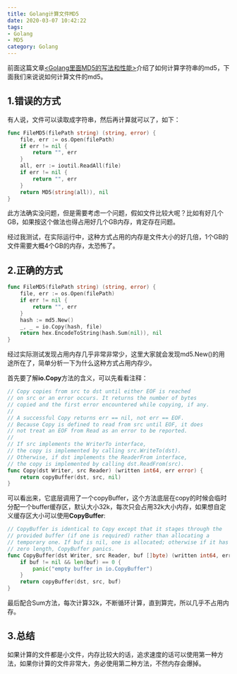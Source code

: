 ```yaml
---
title: Golang计算文件MD5
date: 2020-03-07 10:42:22
tags: 
- Golang
- MD5
category: Golang
---
```

前面这篇文章[<Golang里面MD5的写法和性能>](https://wangbjun.site/2020/coding/golang/md5.html)介绍了如何计算字符串的md5，下面我们来说说如何计算文件的md5。

<!--more-->

## 1.错误的方式
有人说，文件可以读取成字符串，然后再计算就可以了，如下：
```go
func FileMD5(filePath string) (string, error) {
    file, err := os.Open(filePath)
    if err != nil {
        return "", err
    }
    all, err := ioutil.ReadAll(file)
    if err != nil {
        return "", err
    }
    return MD5(string(all)), nil
}
```
此方法确实没问题，但是需要考虑一个问题，假如文件比较大呢？比如有好几个GB，如果按这个做法也得占用好几个GB内存，肯定存在问题。

经过我测试，在实际运行中，这种方式占用的内存是文件大小的好几倍，1个GB的文件需要大概4个GB的内存，太恐怖了。

## 2.正确的方式
```go
func FileMD5(filePath string) (string, error) {
    file, err := os.Open(filePath)
    if err != nil {
        return "", err
    }
    hash := md5.New()
    _, _ = io.Copy(hash, file)
    return hex.EncodeToString(hash.Sum(nil)), nil
}
```
经过实际测试发现占用内存几乎非常非常少，这里大家就会发现md5.New()的用途所在了，简单分析一下为什么这种方式占用内存少。

首先要了解**io.Copy**方法的含义，可以先看看注释：
```go
// Copy copies from src to dst until either EOF is reached
// on src or an error occurs. It returns the number of bytes
// copied and the first error encountered while copying, if any.
//
// A successful Copy returns err == nil, not err == EOF.
// Because Copy is defined to read from src until EOF, it does
// not treat an EOF from Read as an error to be reported.
//
// If src implements the WriterTo interface,
// the copy is implemented by calling src.WriteTo(dst).
// Otherwise, if dst implements the ReaderFrom interface,
// the copy is implemented by calling dst.ReadFrom(src).
func Copy(dst Writer, src Reader) (written int64, err error) {
    return copyBuffer(dst, src, nil)
}
```
可以看出来，它底层调用了一个copyBuffer，这个方法底层在copy的时候会临时分配一个buffer缓存区，默认大小32k，每次只会占用32k大小内存，如果想自定义缓存区大小可以使用**CopyBuffer**:
```go
// CopyBuffer is identical to Copy except that it stages through the
// provided buffer (if one is required) rather than allocating a
// temporary one. If buf is nil, one is allocated; otherwise if it has
// zero length, CopyBuffer panics.
func CopyBuffer(dst Writer, src Reader, buf []byte) (written int64, err error) {
    if buf != nil && len(buf) == 0 {
        panic("empty buffer in io.CopyBuffer")
    }
    return copyBuffer(dst, src, buf)
}
```
最后配合Sum方法，每次计算32k，不断循环计算，直到算完，所以几乎不占用内存。


## 3.总结
如果计算的文件都是小文件，内存比较大的话，追求速度的话可以使用第一种方法，如果你计算的文件非常大，务必使用第二种方法，不然内存会爆掉。


